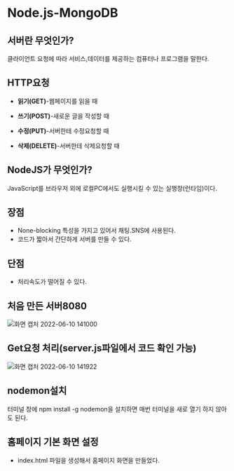 # Node.js-MongoDB

## 서버란 무엇인가?
클라이언트 요청에 따라 서비스,데이터를 제공하는 컴퓨터나 프로그램을 말한다.

## HTTP요청
* __읽기(GET)__-웹페이지를 읽을 때 

* __쓰기(POST)__-새로운 글을 작성할 때
* __수정(PUT)__-서버한테 수정요청할 때
* __삭제(DELETE)__-서버한테 삭제요청할 때

## NodeJS가 무엇인가?
JavaScript를 브라우저 외에 로컬PC에서도 실행시킬 수 있는 실행창(런타임)이다.

## 장점
* None-blocking 특성을 가지고 있어서 채팅.SNS에 사용된다.
* 코드가 짧아서 간단하게 서버를 만들 수 있다.

## 단점

* 처리속도가 떨어질 수 있다.
## 처음 만든 서버8080
![화면 캡처 2022-06-10 141000](https://user-images.githubusercontent.com/62206966/172994730-45eb7802-6ab2-4f67-8558-0277a9d4bfe7.png)

## Get요청 처리(server.js파일에서 코드 확인 가능)

![화면 캡처 2022-06-10 141922](https://user-images.githubusercontent.com/62206966/172995619-0a72e46a-8daa-4c4d-9cfb-784709bf0ad1.png)

## nodemon설치
터미널 창에 npm install -g nodemon을 설치하면 매번 터미널을 새로 열기 하지 않아도 된다.

## 홈페이지 기본 화면 설정
* index.html 파일을 생성해서 홈페이지 화면을 만들었다.

